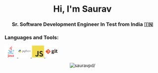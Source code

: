 <h1 align="center">Hi, I'm Saurav</h1>

<h3 align="center">Sr. Software Development Engineer In Test from India 🇮🇳</h3>


<h3 align="left">Languages and Tools:</h3>
<p align="left">
   <a href="#" target="_blank"> <img src="https://raw.githubusercontent.com/devicons/devicon/master/icons/java/java-original-wordmark.svg" alt="Java" width="40" height="40"/> </a>
    <a href="#" target="_blank"> <img src="https://raw.githubusercontent.com/devicons/devicon/master/icons/python/python-original-wordmark.svg" alt="Python" width="40" height="40"/> </a>
	 <a href="#" target="_blank"> <img src="https://raw.githubusercontent.com/devicons/devicon/master/icons/javascript/javascript-original.svg" alt="JavaScript" width="40" height="40"/> </a>
	 <a href="#" target="_blank"> <img src="https://raw.githubusercontent.com/devicons/devicon/master/icons/git/git-original-wordmark.svg" alt="git" width="40" height="40"/> </a>
</p>
<p align="center"> <img src=https://github-readme-stats.vercel.app/api?username=sauravpd&show_icons=true alt=sauravpd/> </p>
